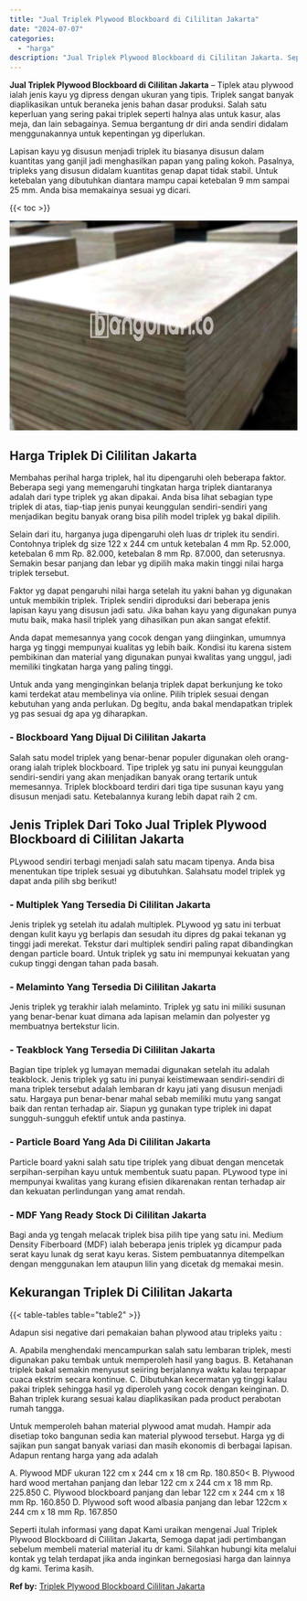 ```yaml
---
title: "Jual Triplek Plywood Blockboard di Cililitan Jakarta"
date: "2024-07-07"
categories: 
  - "harga"
description: "Jual Triplek Plywood Blockboard di Cililitan Jakarta. Seperti itulah informasi yang dapat Kami uraikan mengenai Jual Triplek Plywood Blockboard di Cililitan..."
---
```


**Jual Triplek Plywood Blockboard di Cililitan Jakarta** – Tiplek atau plywood ialah jenis kayu yg dipress dengan ukuran yang tipis. Triplek sangat banyak diaplikasikan untuk beraneka jenis bahan dasar produksi. Salah satu keperluan yang sering pakai triplek seperti halnya alas untuk kasur, alas meja, dan lain sebagainya. Semua bergantung dr diri anda sendiri didalam menggunakannya untuk kepentingan yg diperlukan.

Lapisan kayu yg disusun menjadi triplek itu biasanya disusun dalam kuantitas yang ganjil jadi menghasilkan papan yang paling kokoh. Pasalnya, tripleks yang disusun didalam kuantitas genap dapat tidak stabil. Untuk ketebalan yang dibutuhkan diantara mampu capai ketebalan 9 mm sampai 25 mm. Anda bisa memakainya sesuai yg dicari.

{{< toc >}}

![Jual Triplek Plywood Blockboard di Cililitan Jakarta](/images/jual-triplek-murah-30.png)

## Harga Triplek Di Cililitan Jakarta

Membahas perihal harga triplek, hal itu dipengaruhi oleh beberapa faktor. Beberapa segi yang memengaruhi tingkatan harga triplek diantaranya adalah dari type triplek yg akan dipakai. Anda bisa lihat sebagian type triplek di atas, tiap-tiap jenis punyai keunggulan sendiri-sendiri yang menjadikan begitu banyak orang bisa pilih model triplek yg bakal dipilih.

Selain dari itu, harganya juga dipengaruhi oleh luas dr triplek itu sendiri. Contohnya triplek dg size 122 x 244 cm untuk ketebalan 4 mm Rp. 52.000, ketebalan 6 mm Rp. 82.000, ketebalan 8 mm Rp. 87.000, dan seterusnya. Semakin besar panjang dan lebar yg dipilih maka makin tinggi nilai harga triplek tersebut.

Faktor yg dapat pengaruhi nilai harga setelah itu yakni bahan yg digunakan untuk membikin triplek. Triplek sendiri diproduksi dari beberapa jenis lapisan kayu yang disusun jadi satu. Jika bahan kayu yang digunakan punya mutu baik, maka hasil triplek yang dihasilkan pun akan sangat efektif.

Anda dapat memesannya yang cocok dengan yang diinginkan, umumnya harga yg tinggi mempunyai kualitas yg lebih baik. Kondisi itu karena sistem pembikinan dan material yang digunakan punyai kwalitas yang unggul, jadi memiliki tingkatan harga yang paling tinggi.

Untuk anda yang menginginkan belanja triplek dapat berkunjung ke toko kami terdekat atau membelinya via online. Pilih triplek sesuai dengan kebutuhan yang anda perlukan. Dg begitu, anda bakal mendapatkan triplek yg pas sesuai dg apa yg diharapkan.

### \- Blockboard Yang Dijual Di Cililitan Jakarta

Salah satu model triplek yang benar-benar populer digunakan oleh orang-orang ialah triplek blockboard. Tipe triplek yg satu ini punyai keunggulan sendiri-sendiri yang akan menjadikan banyak orang tertarik untuk memesannya. Triplek blockboard terdiri dari tiga tipe susunan kayu yang disusun menjadi satu. Ketebalannya kurang lebih dapat raih 2 cm.

## Jenis Triplek Dari Toko Jual Triplek Plywood Blockboard di Cililitan Jakarta

PLywood sendiri terbagi menjadi salah satu macam tipenya. Anda bisa menentukan tipe triplek sesuai yg dibutuhkan. Salahsatu model triplek yg dapat anda pilih sbg berikut!

### \- Multiplek Yang Tersedia Di Cililitan Jakarta

Jenis triplek yg setelah itu adalah multiplek. PLywood yg satu ini terbuat dengan kulit kayu yg berlapis dan sesudah itu dipres dg pakai tekanan yg tinggi jadi merekat. Tekstur dari multiplek sendiri paling rapat dibandingkan dengan particle board. Untuk triplek yg satu ini mempunyai kekuatan yang cukup tinggi dengan tahan pada basah.

### \- Melaminto Yang Tersedia Di Cililitan Jakarta

Jenis triplek yg terakhir ialah melaminto. Triplek yg satu ini miliki susunan yang benar-benar kuat dimana ada lapisan melamin dan polyester yg membuatnya bertekstur licin.

### \- Teakblock Yang Tersedia Di Cililitan Jakarta

Bagian tipe triplek yg lumayan memadai digunakan setelah itu adalah teakblock. Jenis triplek yg satu ini punyai keistimewaan sendiri-sendiri di mana triplek tersebut adalah lembaran dr kayu jati yang disusun menjadi satu. Hargaya pun benar-benar mahal sebab memiliki mutu yang sangat baik dan rentan terhadap air. Siapun yg gunakan type triplek ini dapat sungguh-sungguh efektif untuk anda pastinya.

### \- Particle Board Yang Ada Di Cililitan Jakarta

Particle board yakni salah satu tipe triplek yang dibuat dengan mencetak serpihan-serpihan kayu untuk membentuk suatu papan. PLywood type ini mempunyai kwalitas yang kurang efisien dikarenakan rentan terhadap air dan kekuatan perlindungan yang amat rendah.

### \- MDF Yang Ready Stock Di Cililitan Jakarta

Bagi anda yg tengah melacak triplek bisa pilih tipe yang satu ini. Medium Density Fiberboard (MDF) ialah beberapa jenis triplek yg dicampur pada serat kayu lunak dg serat kayu keras. Sistem pembuatannya ditempelkan dengan menggunakan lem ataupun lilin yang dicetak dg memakai mesin.

## Kekurangan Triplek Di Cililitan Jakarta

{{< table-tables table="table2" >}}

Adapun sisi negative dari pemakaian bahan plywood atau tripleks yaitu :

A. Apabila menghendaki mencampurkan salah satu lembaran triplek, mesti digunakan paku tembak untuk memperoleh hasil yang bagus. B. Ketahanan triplek bakal semakin menyusut seiiring berjalannya waktu kalau terpapar cuaca ekstrim secara kontinue. C. Dibutuhkan kecermatan yg tinggi kalau pakai triplek sehingga hasil yg diperoleh yang cocok dengan keinginan. D. Bahan triplek kurang sesuai kalau diaplikasikan pada product perabotan rumah tangga.

Untuk memperoleh bahan material plywood amat mudah. Hampir ada disetiap toko bangunan sedia kan material plywood tersebut. Harga yg di sajikan pun sangat banyak variasi dan masih ekonomis di berbagai lapisan. Adapun rentang harga yang ada adalah

A. Plywood MDF ukuran 122 cm x 244 cm x 18 cm Rp. 180.850< B. Plywood hard wood mertahan panjang dan lebar 122 cm x 244 cm x 18 mm Rp. 225.850 C. Plywood blockboard panjang dan lebar 122 cm x 244 cm x 18 mm Rp. 160.850 D. Plywood soft wood albasia panjang dan lebar 122cm x 244 cm x 18 mm Rp. 167.850

Seperti itulah informasi yang dapat Kami uraikan mengenai Jual Triplek Plywood Blockboard di Cililitan Jakarta, Semoga dapat jadi pertimbangan sebelum membeli material material itu dr kami. Silahkan hubungi kita melalui kontak yg telah terdapat jika anda inginkan bernegosiasi harga dan lainnya dg kami. Terima kasih.

**Ref by:** [Triplek Plywood Blockboard Cililitan Jakarta](https://id.wikipedia.org/wiki/Triplek)
